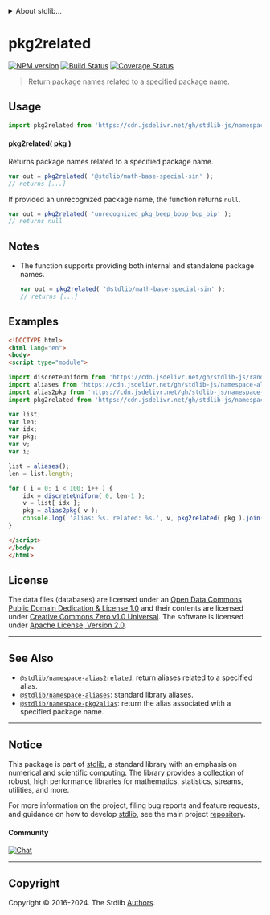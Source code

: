 <!--

@license Apache-2.0

Copyright (c) 2019 The Stdlib Authors.

Licensed under the Apache License, Version 2.0 (the "License");
you may not use this file except in compliance with the License.
You may obtain a copy of the License at

   http://www.apache.org/licenses/LICENSE-2.0

Unless required by applicable law or agreed to in writing, software
distributed under the License is distributed on an "AS IS" BASIS,
WITHOUT WARRANTIES OR CONDITIONS OF ANY KIND, either express or implied.
See the License for the specific language governing permissions and
limitations under the License.

-->


<details>
  <summary>
    About stdlib...
  </summary>
  <p>We believe in a future in which the web is a preferred environment for numerical computation. To help realize this future, we've built stdlib. stdlib is a standard library, with an emphasis on numerical and scientific computation, written in JavaScript (and C) for execution in browsers and in Node.js.</p>
  <p>The library is fully decomposable, being architected in such a way that you can swap out and mix and match APIs and functionality to cater to your exact preferences and use cases.</p>
  <p>When you use stdlib, you can be absolutely certain that you are using the most thorough, rigorous, well-written, studied, documented, tested, measured, and high-quality code out there.</p>
  <p>To join us in bringing numerical computing to the web, get started by checking us out on <a href="https://github.com/stdlib-js/stdlib">GitHub</a>, and please consider <a href="https://opencollective.com/stdlib">financially supporting stdlib</a>. We greatly appreciate your continued support!</p>
</details>

# pkg2related

[![NPM version][npm-image]][npm-url] [![Build Status][test-image]][test-url] [![Coverage Status][coverage-image]][coverage-url] <!-- [![dependencies][dependencies-image]][dependencies-url] -->

> Return package names related to a specified package name.

<!-- Section to include introductory text. Make sure to keep an empty line after the intro `section` element and another before the `/section` close. -->

<section class="intro">

</section>

<!-- /.intro -->

<!-- Package usage documentation. -->



<section class="usage">

## Usage

```javascript
import pkg2related from 'https://cdn.jsdelivr.net/gh/stdlib-js/namespace-pkg2related@v0.3.0-esm/index.mjs';
```

#### pkg2related( pkg )

Returns package names related to a specified package name.

```javascript
var out = pkg2related( '@stdlib/math-base-special-sin' );
// returns [...]
```

If provided an unrecognized package name, the function returns `null`.

```javascript
var out = pkg2related( 'unrecognized_pkg_beep_boop_bop_bip' );
// returns null
```

</section>

<!-- /.usage -->

<!-- Package usage notes. Make sure to keep an empty line after the `section` element and another before the `/section` close. -->

<section class="notes">

## Notes

-   The function supports providing both internal and standalone package names.

    ```javascript
    var out = pkg2related( '@stdlib/math-base-special-sin' );
    // returns [...]
    ```

</section>

<!-- /.notes -->

<!-- Package usage examples. -->

<section class="examples">

## Examples

<!-- TODO: better example -->

<!-- eslint no-undef: "error" -->

```html
<!DOCTYPE html>
<html lang="en">
<body>
<script type="module">

import discreteUniform from 'https://cdn.jsdelivr.net/gh/stdlib-js/random-base-discrete-uniform@esm/index.mjs';
import aliases from 'https://cdn.jsdelivr.net/gh/stdlib-js/namespace-aliases@esm/index.mjs';
import alias2pkg from 'https://cdn.jsdelivr.net/gh/stdlib-js/namespace-alias2pkg@esm/index.mjs';
import pkg2related from 'https://cdn.jsdelivr.net/gh/stdlib-js/namespace-pkg2related@v0.3.0-esm/index.mjs';

var list;
var len;
var idx;
var pkg;
var v;
var i;

list = aliases();
len = list.length;

for ( i = 0; i < 100; i++ ) {
    idx = discreteUniform( 0, len-1 );
    v = list[ idx ];
    pkg = alias2pkg( v );
    console.log( 'alias: %s. related: %s.', v, pkg2related( pkg ).join( ', ' ) );
}

</script>
</body>
</html>
```

</section>

<!-- /.examples -->

<!-- Section for describing a command-line interface. -->



<!-- Section to include cited references. If references are included, add a horizontal rule *before* the section. Make sure to keep an empty line after the `section` element and another before the `/section` close. -->

<section class="references">

</section>

<!-- /.references -->

<!-- <license> -->

## License

The data files (databases) are licensed under an [Open Data Commons Public Domain Dedication & License 1.0][pddl-1.0] and their contents are licensed under [Creative Commons Zero v1.0 Universal][cc0]. The software is licensed under [Apache License, Version 2.0][apache-license].

<!-- </license> -->

<!-- Section for related `stdlib` packages. Do not manually edit this section, as it is automatically populated. -->

<section class="related">

* * *

## See Also

-   <span class="package-name">[`@stdlib/namespace-alias2related`][@stdlib/namespace/alias2related]</span><span class="delimiter">: </span><span class="description">return aliases related to a specified alias.</span>
-   <span class="package-name">[`@stdlib/namespace-aliases`][@stdlib/namespace/aliases]</span><span class="delimiter">: </span><span class="description">standard library aliases.</span>
-   <span class="package-name">[`@stdlib/namespace-pkg2alias`][@stdlib/namespace/pkg2alias]</span><span class="delimiter">: </span><span class="description">return the alias associated with a specified package name.</span>

</section>

<!-- /.related -->

<!-- Section for all links. Make sure to keep an empty line after the `section` element and another before the `/section` close. -->


<section class="main-repo" >

* * *

## Notice

This package is part of [stdlib][stdlib], a standard library with an emphasis on numerical and scientific computing. The library provides a collection of robust, high performance libraries for mathematics, statistics, streams, utilities, and more.

For more information on the project, filing bug reports and feature requests, and guidance on how to develop [stdlib][stdlib], see the main project [repository][stdlib].

#### Community

[![Chat][chat-image]][chat-url]

---

## Copyright

Copyright &copy; 2016-2024. The Stdlib [Authors][stdlib-authors].

</section>

<!-- /.stdlib -->

<!-- Section for all links. Make sure to keep an empty line after the `section` element and another before the `/section` close. -->

<section class="links">

[npm-image]: http://img.shields.io/npm/v/@stdlib/namespace-pkg2related.svg
[npm-url]: https://npmjs.org/package/@stdlib/namespace-pkg2related

[test-image]: https://github.com/stdlib-js/namespace-pkg2related/actions/workflows/test.yml/badge.svg?branch=v0.3.0
[test-url]: https://github.com/stdlib-js/namespace-pkg2related/actions/workflows/test.yml?query=branch:v0.3.0

[coverage-image]: https://img.shields.io/codecov/c/github/stdlib-js/namespace-pkg2related/main.svg
[coverage-url]: https://codecov.io/github/stdlib-js/namespace-pkg2related?branch=main

<!--

[dependencies-image]: https://img.shields.io/david/stdlib-js/namespace-pkg2related.svg
[dependencies-url]: https://david-dm.org/stdlib-js/namespace-pkg2related/main

-->

[chat-image]: https://img.shields.io/gitter/room/stdlib-js/stdlib.svg
[chat-url]: https://app.gitter.im/#/room/#stdlib-js_stdlib:gitter.im

[stdlib]: https://github.com/stdlib-js/stdlib

[stdlib-authors]: https://github.com/stdlib-js/stdlib/graphs/contributors

[cli-section]: https://github.com/stdlib-js/namespace-pkg2related#cli
[cli-url]: https://github.com/stdlib-js/namespace-pkg2related/tree/cli
[@stdlib/namespace-pkg2related]: https://github.com/stdlib-js/namespace-pkg2related/tree/main

[umd]: https://github.com/umdjs/umd
[es-module]: https://developer.mozilla.org/en-US/docs/Web/JavaScript/Guide/Modules

[deno-url]: https://github.com/stdlib-js/namespace-pkg2related/tree/deno
[deno-readme]: https://github.com/stdlib-js/namespace-pkg2related/blob/deno/README.md
[umd-url]: https://github.com/stdlib-js/namespace-pkg2related/tree/umd
[umd-readme]: https://github.com/stdlib-js/namespace-pkg2related/blob/umd/README.md
[esm-url]: https://github.com/stdlib-js/namespace-pkg2related/tree/esm
[esm-readme]: https://github.com/stdlib-js/namespace-pkg2related/blob/esm/README.md
[branches-url]: https://github.com/stdlib-js/namespace-pkg2related/blob/main/branches.md

[pddl-1.0]: http://opendatacommons.org/licenses/pddl/1.0/

[cc0]: https://creativecommons.org/publicdomain/zero/1.0

[apache-license]: https://www.apache.org/licenses/LICENSE-2.0

<!-- <related-links> -->

[@stdlib/namespace/alias2related]: https://github.com/stdlib-js/namespace-alias2related/tree/esm

[@stdlib/namespace/aliases]: https://github.com/stdlib-js/namespace-aliases/tree/esm

[@stdlib/namespace/pkg2alias]: https://github.com/stdlib-js/namespace-pkg2alias/tree/esm

<!-- </related-links> -->

</section>

<!-- /.links -->

